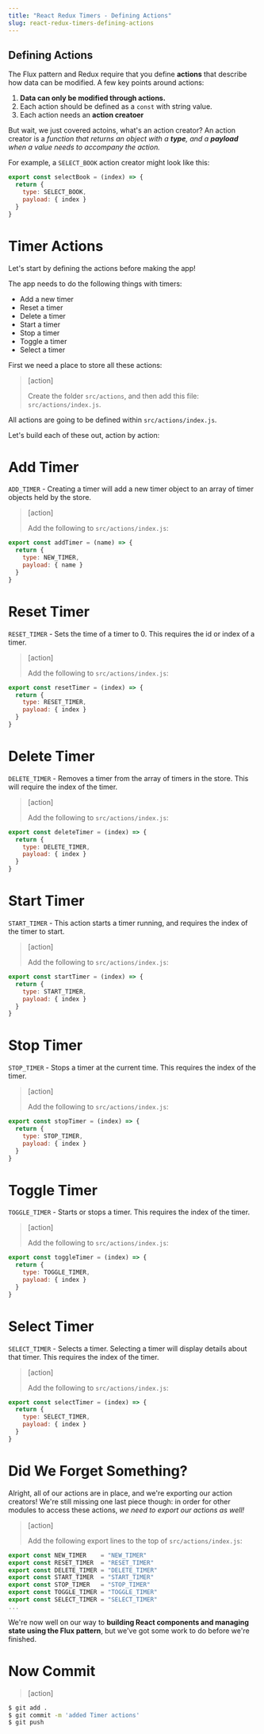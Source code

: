 ```yaml
---
title: "React Redux Timers - Defining Actions"
slug: react-redux-timers-defining-actions
---
```


## Defining Actions

The Flux pattern and Redux require that
you define **actions** that describe how data can be modified. A few key points around actions:

1. **Data can only be modified through actions.**
1. Each action should be defined as a `const` with string value.
1. Each action needs an **action creatoer**

But wait, we just covered actoins, what's an action creator? An action creator is a _function that returns an object with a **type**, and a **payload** when a value needs to accompany the action._

For example, a `SELECT_BOOK` action creator might look like this:

```js
export const selectBook = (index) => {
  return {
    type: SELECT_BOOK,
    payload: { index }
  }
}
```

# Timer Actions

Let's start by defining the actions before making the app!

The app needs to do the following things with timers:

- Add a new timer
- Reset a timer
- Delete a timer
- Start a timer
- Stop a timer
- Toggle a timer
- Select a timer

First we need a place to store all these actions:

> [action]
>
> Create the folder `src/actions`, and then add this file: `src/actions/index.js`.

All actions are going to be defined within `src/actions/index.js`.

Let's build each of these out, action by action:

# Add Timer

`ADD_TIMER` - Creating a timer will add a new timer object to an array of timer objects held by the store.

> [action]
>
> Add the following to `src/actions/index.js`:
>
```js
export const addTimer = (name) => {
  return {
    type: NEW_TIMER,
    payload: { name }
  }
}
```

# Reset Timer

`RESET_TIMER` - Sets the time of a timer to 0. This requires the id or index of a timer.

> [action]
>
> Add the following to `src/actions/index.js`:
>
```js
export const resetTimer = (index) => {
  return {
    type: RESET_TIMER,
    payload: { index }
  }
}
```

# Delete Timer

`DELETE_TIMER` - Removes a timer from the array of timers in the
store. This will require the index of the timer.

> [action]
>
> Add the following to `src/actions/index.js`:
>
```js
export const deleteTimer = (index) => {
  return {
    type: DELETE_TIMER,
    payload: { index }
  }
}
```

# Start Timer

`START_TIMER` - This action starts a timer running, and
requires the index of the timer to start.

> [action]
>
> Add the following to `src/actions/index.js`:
>
```js
export const startTimer = (index) => {
  return {
    type: START_TIMER,
    payload: { index }
  }
}
```

# Stop Timer

`STOP_TIMER` - Stops a timer at the current time. This requires
the index of the timer.

> [action]
>
> Add the following to `src/actions/index.js`:
>
```js
export const stopTimer = (index) => {
  return {
    type: STOP_TIMER,
    payload: { index }
  }
}
```

# Toggle Timer

`TOGGLE_TIMER` - Starts or stops a timer. This requires the
index of the timer.


> [action]
>
> Add the following to `src/actions/index.js`:
>
```js
export const toggleTimer = (index) => {
  return {
    type: TOGGLE_TIMER,
    payload: { index }
  }
}
```

# Select Timer

`SELECT_TIMER` - Selects a timer. Selecting a timer will
display details about that timer. This requires the index
of the timer.

> [action]
>
> Add the following to `src/actions/index.js`:
>
```js
export const selectTimer = (index) => {
  return {
    type: SELECT_TIMER,
    payload: { index }
  }
}
```

# Did We Forget Something?

Alright, all of our actions are in place, and we're exporting our action creators! We're still missing one last piece though: in order for other modules to access these actions, _we need to export our actions as well!_

> [action]
>
> Add the following export lines to the top of `src/actions/index.js`:
>
```js
export const NEW_TIMER    = "NEW_TIMER"
export const RESET_TIMER  = "RESET_TIMER"
export const DELETE_TIMER = "DELETE_TIMER"
export const START_TIMER  = "START_TIMER"
export const STOP_TIMER   = "STOP_TIMER"
export const TOGGLE_TIMER = "TOGGLE_TIMER"
export const SELECT_TIMER = "SELECT_TIMER"
...
```

We're now well on our way to **building React components and managing state using the Flux pattern**, but we've got some work to do before we're finished.

# Now Commit

>[action]
>
```bash
$ git add .
$ git commit -m 'added Timer actions'
$ git push
```
